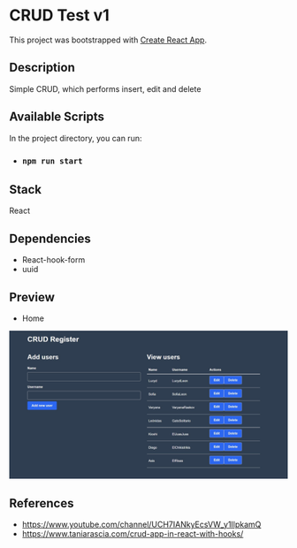 # CRUD Test v1

This project was bootstrapped with [Create React App](https://github.com/facebook/create-react-app).


## Description

Simple CRUD, which performs insert, edit and delete
## Available Scripts

In the project directory, you can run:

* ### `npm run start`

## Stack
React
## Dependencies
* React-hook-form
* uuid

## Preview

* Home

![Home](https://github.com/JesusLeonChavez/Crud-react/blob/main/public/Image/CRUD.jpg)

## References
* https://www.youtube.com/channel/UCH7IANkyEcsVW_y1IlpkamQ
* https://www.taniarascia.com/crud-app-in-react-with-hooks/
